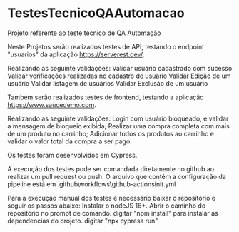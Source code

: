 # TestesTecnicoQAAutomacao
Projeto referente ao teste técnico de QA Automação

Neste Projetos serão realizados testes de API, testando o endpoint "usuarios" da aplicação https://serverest.dev/.

Realizando as seguinte validações: 
    Validar usuário cadastrado com sucesso
    Validar verificações realizadas no cadastro de usuário
    Validar Edição de um usuário
    Validar listagem de usuários
    Validar Exclusão de um usuário

Também serão realizados testes de frontend, testando a aplicação https://www.saucedemo.com.

Realizando as seguinte validações:
    Login com usuário bloqueado, e validar a mensagem de bloqueio exibida;
    Realizar uma compra completa com mais de um produto no carrinho;
    Adicionar todos os produtos ao carrinho e validar o valor total da compra a ser pago.

Os testes foram desenvolvidos em Cypress.

A execução dos testes pode ser comandada diretamente no github ao realizar um pull request ou push.
O arquivo que contém a configuração da pipeline está em .github\workflows\github-actionsinit.yml

Para a execução manual dos testes é necessário baixar o repositório e seguir os passos abaixo:
    Instalar o nodeJS 16+.
    Abrir o caminho do repositório no prompt de comando.
    digitar "npm install" para instalar as dependencias do projeto.
    digitar "npx cypress run"